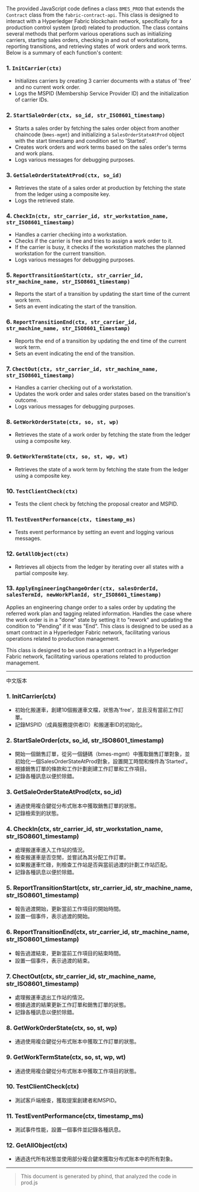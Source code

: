 The provided JavaScript code defines a class `BMES_PROD` that extends the `Contract` class from the `fabric-contract-api`. This class is designed to interact with a Hyperledger Fabric blockchain network, specifically for a production control system (prod) related to production. The class contains several methods that perform various operations such as initializing carriers, starting sales orders, checking in and out of workstations, reporting transitions, and retrieving states of work orders and work terms. Below is a summary of each function's content:

### 1. `InitCarrier(ctx)`
- Initializes carriers by creating 3 carrier documents with a status of 'free' and no current work order.
- Logs the MSPID (Membership Service Provider ID) and the initialization of carrier IDs.

### 2. `StartSaleOrder(ctx, so_id, str_ISO8601_timestamp)`
- Starts a sales order by fetching the sales order object from another chaincode (`bmes-mgmt`) and initializing a `SalesOrderStateAtProd` object with the start timestamp and condition set to 'Started'.
- Creates work orders and work terms based on the sales order's terms and work plans.
- Logs various messages for debugging purposes.

### 3. `GetSaleOrderStateAtProd(ctx, so_id)`
- Retrieves the state of a sales order at production by fetching the state from the ledger using a composite key.
- Logs the retrieved state.

### 4. `CheckIn(ctx, str_carrier_id, str_workstation_name, str_ISO8601_timestamp)`
- Handles a carrier checking into a workstation.
- Checks if the carrier is free and tries to assign a work order to it.
- If the carrier is busy, it checks if the workstation matches the planned workstation for the current transition.
- Logs various messages for debugging purposes.

### 5. `ReportTransitionStart(ctx, str_carrier_id, str_machine_name, str_ISO8601_timestamp)`
- Reports the start of a transition by updating the start time of the current work term.
- Sets an event indicating the start of the transition.

### 6. `ReportTransitionEnd(ctx, str_carrier_id, str_machine_name, str_ISO8601_timestamp)`
- Reports the end of a transition by updating the end time of the current work term.
- Sets an event indicating the end of the transition.

### 7. `ChectOut(ctx, str_carrier_id, str_machine_name, str_ISO8601_timestamp)`
- Handles a carrier checking out of a workstation.
- Updates the work order and sales order states based on the transition's outcome.
- Logs various messages for debugging purposes.

### 8. `GetWorkOrderState(ctx, so, st, wp)`
- Retrieves the state of a work order by fetching the state from the ledger using a composite key.

### 9. `GetWorkTermState(ctx, so, st, wp, wt)`
- Retrieves the state of a work term by fetching the state from the ledger using a composite key.

### 10. `TestClientCheck(ctx)`
- Tests the client check by fetching the proposal creator and MSPID.

### 11. `TestEventPerformance(ctx, timestamp_ms)`
- Tests event performance by setting an event and logging various messages.

### 12. `GetAllObject(ctx)`
- Retrieves all objects from the ledger by iterating over all states with a partial composite key.

### 13. `ApplyEngineeringChangeOrder(ctx, salesOrderId, salesTermId, newWorkPlanId, str_ISO8601_timestamp)`
Applies an engineering change order to a sales order by updating the referred work plan and tagging related information.
Handles the case where the work order is in a "done" state by setting it to "rework" and updating the condition to "Pending" if it was "End".
This class is designed to be used as a smart contract in a Hyperledger Fabric network, facilitating various operations related to production management.

This class is designed to be used as a smart contract in a Hyperledger Fabric network, facilitating various operations related to production management.

---
中文版本

### 1. InitCarrier(ctx)
- 初始化搬運車，創建10個搬運車文檔，狀態為'free'，並且沒有當前工作訂單。
- 記錄MSPID（成員服務提供者ID）和搬運車ID的初始化。
### 2. StartSaleOrder(ctx, so_id, str_ISO8601_timestamp)
- 開始一個銷售訂單，從另一個鏈碼（bmes-mgmt）中獲取銷售訂單對象，並初始化一個SalesOrderStateAtProd對象，設置開工時間和條件為'Started'。
- 根據銷售訂單的條款和工作計劃創建工作訂單和工作項目。
- 記錄各種訊息以便於除錯。
### 3. GetSaleOrderStateAtProd(ctx, so_id)
- 通過使用複合鍵從分布式账本中獲取銷售訂單的狀態。
- 記錄檢索到的狀態。
### 4. CheckIn(ctx, str_carrier_id, str_workstation_name, str_ISO8601_timestamp)
- 處理搬運車進入工作站的情況。
- 檢查搬運車是否空閒，並嘗試為其分配工作訂單。
- 如果搬運車忙碌，則檢查工作站是否與當前過渡的計劃工作站匹配。
- 記錄各種訊息以便於除錯。
### 5. ReportTransitionStart(ctx, str_carrier_id, str_machine_name, str_ISO8601_timestamp)
- 報告過渡開始，更新當前工作項目的開始時間。
- 設置一個事件，表示過渡的開始。
### 6. ReportTransitionEnd(ctx, str_carrier_id, str_machine_name, str_ISO8601_timestamp)
- 報告過渡結束，更新當前工作項目的結束時間。
- 設置一個事件，表示過渡的結束。
### 7. ChectOut(ctx, str_carrier_id, str_machine_name, str_ISO8601_timestamp)
- 處理搬運車退出工作站的情況。
- 根據過渡的結果更新工作訂單和銷售訂單的狀態。
- 記錄各種訊息以便於除錯。
### 8. GetWorkOrderState(ctx, so, st, wp)
- 通過使用複合鍵從分布式账本中獲取工作訂單的狀態。
### 9. GetWorkTermState(ctx, so, st, wp, wt)
- 通過使用複合鍵從分布式账本中獲取工作項目的狀態。
### 10. TestClientCheck(ctx)
- 測試客戶端檢查，獲取提案創建者和MSPID。
### 11. TestEventPerformance(ctx, timestamp_ms)
- 測試事件性能，設置一個事件並記錄各種訊息。
### 12. GetAllObject(ctx)
- 通過迭代所有狀態並使用部分複合鍵來獲取分布式账本中的所有對象。

---

> This document is generated by phind, that analyzed the code in prod.js
